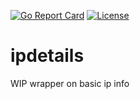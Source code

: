 [![Go Report Card](https://goreportcard.com/badge/github.com/jakubd/ipdetails)](https://goreportcard.com/report/github.com/jakubd/ipdetails)
[![License](https://img.shields.io/badge/License-BSD%203--Clause-blue.svg)](https://opensource.org/licenses/BSD-3-Clause)

# ipdetails

WIP wrapper on basic ip info
